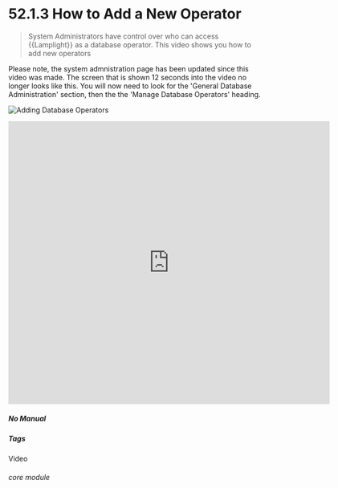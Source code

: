 # 52.1.3 How to Add a New Operator

> System Administrators have control over who can access {{Lamplight}} as a database operator. This video shows you how to add new operators


Please note, the system admnistration page has been updated since this video was made. The screen that is shown 12 seconds into the video no longer looks like this. You will now need to look for the 'General Database Administration' section, then the the 'Manage Database Operators' heading.

![Adding Database Operators](52.1.3a.png)


<iframe title="How to Add a New Operator" width="640" height="564" src="https://player.vimeo.com/video/279249125" data-video-display="home" frameborder="0" allowFullScreen mozallowfullscreen webkitAllowFullScreen></iframe>


##### No Manual

##### Tags
Video

###### core module


